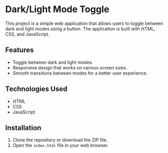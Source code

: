 # Dark/Light Mode Toggle

This project is a simple web application that allows users to toggle between dark and light modes using a button. The application is built with HTML, CSS, and JavaScript.

## Features

- Toggle between dark and light modes.
- Responsive design that works on various screen sizes.
- Smooth transitions between modes for a better user experience.

## Technologies Used

- HTML
- CSS
- JavaScript

## Installation

1. Clone the repository or download the ZIP file.
2. Open the `index.html` file in your web browser.

